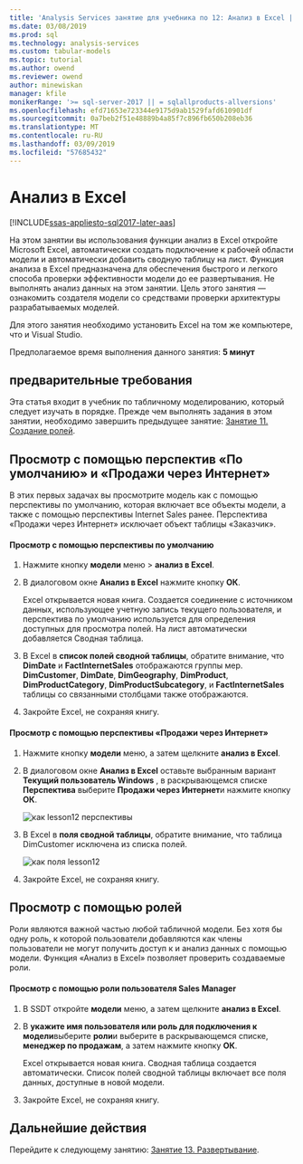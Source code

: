 ```yaml
---
title: 'Analysis Services занятие для учебника по 12: Анализ в Excel | Документация Майкрософт'
ms.date: 03/08/2019
ms.prod: sql
ms.technology: analysis-services
ms.custom: tabular-models
ms.topic: tutorial
ms.author: owend
ms.reviewer: owend
author: minewiskan
manager: kfile
monikerRange: '>= sql-server-2017 || = sqlallproducts-allversions'
ms.openlocfilehash: efd71653e723344e9175d9ab1529fafd610901df
ms.sourcegitcommit: 0a7beb2f51e48889b4a85f7c896fb650b208eb36
ms.translationtype: MT
ms.contentlocale: ru-RU
ms.lasthandoff: 03/09/2019
ms.locfileid: "57685432"
---
```

# <a name="analyze-in-excel"></a>Анализ в Excel

[!INCLUDE[ssas-appliesto-sql2017-later-aas](../../includes/ssas-appliesto-sql2017-later-aas.md)]

На этом занятии вы использования функции анализ в Excel откройте Microsoft Excel, автоматически создать подключение к рабочей области модели и автоматически добавить сводную таблицу на лист. Функция анализа в Excel предназначена для обеспечения быстрого и легкого способа проверки эффективности модели до ее развертывания. Не выполнять анализ данных на этом занятии. Цель этого занятия — ознакомить создателя модели со средствами проверки архитектуры разрабатываемых моделей.   
  
Для этого занятия необходимо установить Excel на том же компьютере, что и Visual Studio.
  
Предполагаемое время выполнения данного занятия: **5 минут**  
  
## <a name="prerequisites"></a>предварительные требования  

Эта статья входит в учебник по табличному моделированию, который следует изучать в порядке. Прежде чем выполнять задания в этом занятии, необходимо завершить предыдущее занятие: [Занятие 11. Создание ролей](../tutorial-tabular-1400/as-lesson-11-create-roles.md).  
  
## <a name="browse-using-the-default-and-internet-sales-perspectives"></a>Просмотр с помощью перспектив «По умолчанию» и «Продажи через Интернет»  

В этих первых задачах вы просмотрите модель как с помощью перспективы по умолчанию, которая включает все объекты модели, а также с помощью перспективы Internet Sales ранее. Перспектива «Продажи через Интернет» исключает объект таблицы «Заказчик».  
  
#### <a name="to-browse-by-using-the-default-perspective"></a>Просмотр с помощью перспективы по умолчанию  
  
1.  Нажмите кнопку **модели** меню > **анализ в Excel**.  
  
2.  В диалоговом окне **Анализ в Excel** нажмите кнопку **ОК**.  
  
    Excel открывается новая книга. Создается соединение с источником данных, использующее учетную запись текущего пользователя, и перспектива по умолчанию используется для определения доступных для просмотра полей. На лист автоматически добавляется Сводная таблица.  
  
3.  В Excel в **список полей сводной таблицы**, обратите внимание, что **DimDate** и **FactInternetSales** отображаются группы мер. **DimCustomer**, **DimDate**, **DimGeography**, **DimProduct**, **DimProductCategory**, **DimProductSubcategory**, и **FactInternetSales** таблицы со связанными столбцами также отображаются.  
  
4.  Закройте Excel, не сохраняя книгу.  
  
#### <a name="to-browse-by-using-the-internet-sales-perspective"></a>Просмотр с помощью перспективы «Продажи через Интернет»  
  
1.  Нажмите кнопку **модели** меню, а затем щелкните **анализ в Excel**.  
  
2.  В диалоговом окне **Анализ в Excel** оставьте выбранным вариант **Текущий пользователь Windows** , в раскрывающемся списке **Перспектива** выберите **Продажи через Интернет**и нажмите кнопку **ОК**. 
    
    ![как lesson12 перспективы](../tutorial-tabular-1400/media/as-lesson12-perspective.png)
    
3.  В Excel в **поля сводной таблицы**, обратите внимание, что таблица DimCustomer исключена из списка полей.  
    
    ![как поля lesson12](../tutorial-tabular-1400/media/as-lesson12-fields.png)
    
4.  Закройте Excel, не сохраняя книгу.  
  
## <a name="browse-by-using-roles"></a>Просмотр с помощью ролей  

Роли являются важной частью любой табличной модели. Без хотя бы одну роль, к которой пользователи добавляются как члены пользователи не могут получить доступ к и анализ данных с помощью модели. Функция «Анализ в Excel» позволяет проверить создаваемые роли.  
  
#### <a name="to-browse-by-using-the-sales-manager-user-role"></a>Просмотр с помощью роли пользователя Sales Manager  
  
1.  В SSDT откройте **модели** меню, а затем щелкните **анализ в Excel**.  
  
2.  В **укажите имя пользователя или роль для подключения к модели**выберите **роли**и выберите в раскрывающемся списке, **менеджер по продажам**, а затем нажмите кнопку **ОК**.  
  
    Excel открывается новая книга. Сводная таблица создается автоматически. Список полей сводной таблицы включает все поля данных, доступные в новой модели.  
      
3.  Закройте Excel, не сохраняя книгу.  
  
## <a name="whats-next"></a>Дальнейшие действия

Перейдите к следующему занятию: [Занятие 13. Развертывание](../tutorial-tabular-1400/as-lesson-13-deploy.md).

  
  
  
